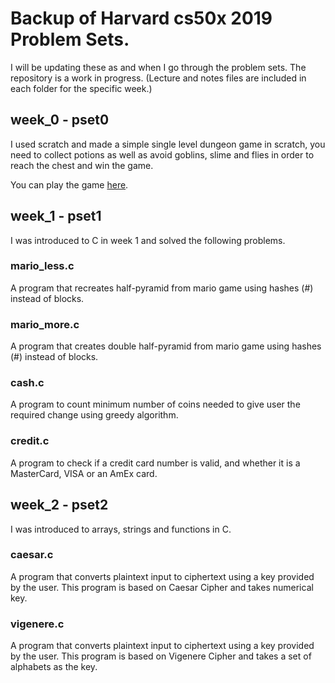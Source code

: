 # Backup of Harvard cs50x 2019 Problem Sets.

I will be updating these as and when I go through the problem sets. The repository is a work in progress. (Lecture and notes files are included in each folder for the specific week.)

## week_0 - pset0

I used scratch and made a simple single level dungeon game in scratch, you need to collect potions as well as avoid goblins, slime and flies in order to reach the chest and win the game.

You can play the game [here](https://scratch.mit.edu/projects/317471408/).

## week_1 - pset1
I was introduced to C in week 1 and solved the following problems.

### mario_less.c
A program that recreates half-pyramid from mario game using hashes (#) instead of blocks.

### mario_more.c
A program that creates double half-pyramid from mario game using hashes (#) instead of blocks.

### cash.c
A program to count minimum number of coins needed to give user the required change using greedy algorithm.

### credit.c
A program to check if a credit card number is valid, and whether it is a MasterCard, VISA or an AmEx card.

## week_2 - pset2
I was introduced to arrays, strings and functions in C.

### caesar.c
A program that converts plaintext input to ciphertext using a key provided by the user. This program is based on Caesar Cipher and takes numerical key. 

### vigenere.c
A program that converts plaintext input to ciphertext using a key provided by the user. This program is based on Vigenere Cipher and takes a set of alphabets as the key.
